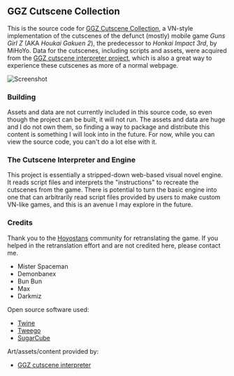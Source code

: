 ## GGZ Cutscene Collection

This is the source code for [GGZ Cutscene Collection](https://chapel.itch.io/ggz), a VN-style implementation of the cutscenes of the defunct (mostly) mobile game *Guns Girl Z* (AKA *Houkai Gakuen 2*), the predecessor to *Honkai Impact 3rd*, by MiHoYo. Data for the cutscenes, including scripts and assets, were acquired from the [GGZ cutscene interpreter project](https://ggz.amaryllisworks.pw/), which is also a great way to experience these cutscenes as more of a normal webpage.

![Screenshot](https://img.itch.zone/aW1hZ2UvMTU5NzY1My85MzUyMTY3LnBuZw==/original/Tdi4xn.png)

### Building

Assets and data are not currently included in this source code, so even though the project can be built, it will not run. The assets and data are huge and I do not own them, so finding a way to package and distribute this content is something I will look into in the future. For now, while you can view the source code, you can't do a lot else with it.

### The Cutscene Interpreter and Engine

This project is essentially a stripped-down web-based visual novel engine. It reads script files and interprets the "instructions" to recreate the cutscenes from the game. There is potential to turn the basic engine into one that can arbitrarily read script files provided by users to make custom VN-like games, and this is an avenue I may explore in the future.

### Credits

Thank you to the [Hoyostans](https://hoyostans.be/) community for retranslating the game. If you helped in the retranslation effort and are not credited here, please contact me.
- Mister Spaceman
- Demonbanex
- Bun Bun
- Max
- Darkmiz

Open source software used:
- [Twine](https://twinery.org/)
- [Tweego](https://www.motoslave.net/tweego/)
- [SugarCube](https://www.motoslave.net/sugarcube/2/)

Art/assets/content provided by:
- [GGZ cutscene interpreter](https://ggz.amaryllisworks.pw/)